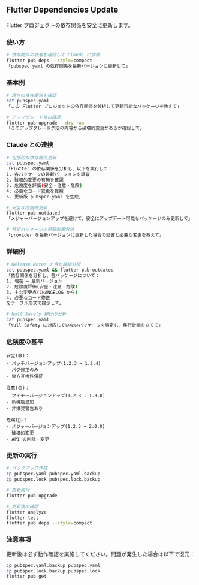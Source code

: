 ## Flutter Dependencies Update

Flutter プロジェクトの依存関係を安全に更新します。

### 使い方

```bash
# 依存関係の状態を確認して Claude に依頼
flutter pub deps --style=compact
「pubspec.yaml の依存関係を最新バージョンに更新して」
```

### 基本例

```bash
# 現在の依存関係を確認
cat pubspec.yaml
「この Flutter プロジェクトの依存関係を分析して更新可能なパッケージを教えて」

# アップグレード後の確認
flutter pub upgrade --dry-run
「このアップグレード予定の内容から破壊的変更があるか確認して」
```

### Claude との連携

```bash
# 包括的な依存関係更新
cat pubspec.yaml
「Flutter の依存関係を分析し、以下を実行して：
1. 各パッケージの最新バージョンを調査
2. 破壊的変更の有無を確認
3. 危険度を評価(安全・注意・危険)
4. 必要なコード変更を提案
5. 更新版 pubspec.yaml を生成」

# 安全な段階的更新
flutter pub outdated
「メジャーバージョンアップを避けて、安全にアップデート可能なパッケージのみ更新して」

# 特定パッケージの更新影響分析
「provider を最新バージョンに更新した場合の影響と必要な変更を教えて」
```

### 詳細例

```bash
# Release Notes を含む詳細分析
cat pubspec.yaml && flutter pub outdated
「依存関係を分析し、各パッケージについて：
1. 現在 → 最新バージョン
2. 危険度評価(安全・注意・危険)
3. 主な変更点(CHANGELOG から)
4. 必要なコード修正
をテーブル形式で提示して」

# Null Safety 移行の分析
cat pubspec.yaml
「Null Safety に対応していないパッケージを特定し、移行計画を立てて」
```

### 危険度の基準

```text
安全(🟢)：
- パッチバージョンアップ(1.2.3 → 1.2.4)
- バグ修正のみ
- 後方互換性保証

注意(🟡)：
- マイナーバージョンアップ(1.2.3 → 1.3.0)
- 新機能追加
- 非推奨警告あり

危険(🔴)：
- メジャーバージョンアップ(1.2.3 → 2.0.0)
- 破壊的変更
- API の削除・変更
```

### 更新の実行

```bash
# バックアップ作成
cp pubspec.yaml pubspec.yaml.backup
cp pubspec.lock pubspec.lock.backup

# 更新実行
flutter pub upgrade

# 更新後の確認
flutter analyze
flutter test
flutter pub deps --style=compact
```

### 注意事項

更新後は必ず動作確認を実施してください。問題が発生した場合は以下で復元：

```bash
cp pubspec.yaml.backup pubspec.yaml
cp pubspec.lock.backup pubspec.lock
flutter pub get
```
